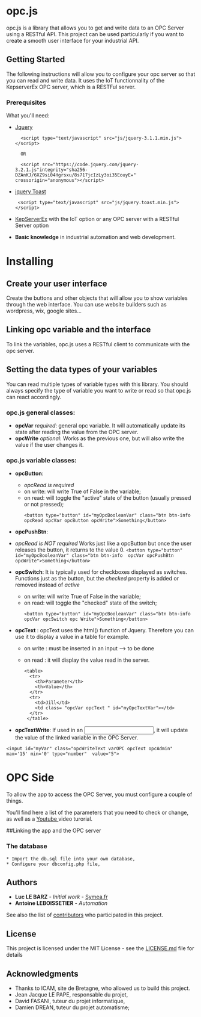 # opc.js

opc.js is a library that allows you to get and write data to an OPC Server using a RESTful API.
This project can be used particularly if you want to create a smooth user interface for your industrial API.

## Getting Started

The following instructions will allow you to configure your opc server so that you can read and write data. It uses the IoT functionnality of the KepserverEx OPC server, which is a RESTFul server.

### Prerequisites

What you'll need:

* [Jquery](https://jquery.com/) 

		
		<script type="text/javascript" src="js/jquery-3.1.1.min.js"></script>

		OR
		
		<script	src="https://code.jquery.com/jquery-3.2.1.js"integrity="sha256-DZAnKJ/6XZ9si04Hgrsxu/8s717jcIzLy3oi35EouyE=" crossorigin="anonymous"></script>
		
*  [jquery Toast](https://github.com/kamranahmedse/jquery-toast-plugin)

		
		<script type="text/javascript" src="js/jquery.toast.min.js"></script>
		

* [KepServerEx](https://www.kepware.com/en-us/products/kepserverex/) with the IoT option or any OPC server with a RESTful Server option

* **Basic knowledge** in industrial automation and web development.



# Installing

## Create your user interface 
Create the buttons and other objects that will allow you to show variables through the web interface.
You can use website builders such as wordpress, wix, google sites...

## Linking opc variable and the interface

To link the variables, opc.js uses a RESTful client to communicate with the opc server.

## Setting the data types of your variables

You can read multiple types of variable types with this library.
You should always specify the type of variable you want to write or read so that opc.js can react accordingly.

### opc.js general classes:

* **opcVar** *required*: general opc variable. It will automatically update its state after reading the value from the OPC server.
* **opcWrite** *optional*: Works as the previous one, but will also write the value if the user changes it.


### opc.js variable classes:


* **opcButton**: 
	* *opcRead is required*
	* on write: will write True of False in the variable;
	* on read: will toggle the "active" state of the button (usually pressed or not pressed);
		```
		<button type="button" id="myOpcBooleanVar" class="btn btn-info opcRead opcVar opcButton opcWrite">Something</button>
		```

* **opcPushBtn**: 
* *opcRead is NOT  required*
Works just like a opcButton but once the user releases the button, it returns to the value 0. 
		```
		<button type="button" id="myOpcBooleanVar" class="btn btn-info  opcVar opcPushBtn opcWrite">Something</button>
		```

* **opcSwitch**: 
It is typically used for checkboxes displayed as switches.
Functions just as the button, but the *checked* property is added or removed instead of *active*
	* on write: will write True of False in the variable;
	* on read: will toggle the "checked" state of the switch;
		```
		<button type="button" id="myOpcBooleanVar" class="btn btn-info opcVar opcSwitch opc Write">Something</button>
		```

* **opcText** :
opcText uses the html() function of Jquery. Therefore you can use it to display a value in a table for example.
	* on write : must be inserted in an input --> to be done
	* on read : it will display the value read in the server.

		```
		<table>
		  <tr>
		    <th>Parameter</th>
		    <th>Value</th> 
		  </tr>
		  <tr>
		    <td>Jill</td>
		    <td class= "opcVar opcText " id="myOpcTextVar"></td> 
		  </tr>
		 </table>
		```


* **opcTextWrite**: 
If used in an <input>, it will update the value of the linked variable in the OPC Server.
```
<input id="myVar" class="opcWriteText varOPC opcText opcAdmin" max='15' min='0' type="number"  value="5">
```



# OPC Side
To allow the app to access the OPC Server, you must configure a couple of things.

You'll find here a list of the parameters that you need to check or change, as well as a [Youtube ](https://Symea.fr) video turorial.

##Linking the app and the OPC server

### The database 
	* Import the db.sql file into your own database,
	* Configure your dbconfig.php file,
	


## Authors

* **Luc LE BARZ** - *Initial work* - [Symea.fr](https://Symea.fr)
* **Antoine LEBOISSETIER** - *Automation*

See also the list of [contributors](https://github.com/Luclb/opc.js/contributors) who participated in this project.

## License

This project is licensed under the MIT License - see the [LICENSE.md](LICENSE.md) file for details

## Acknowledgments

* Thanks to ICAM, site de Bretagne, who allowed us to build this project.
* Jean Jacque LE PAPE, responsable du projet,
* David FASANI, tuteur du projet informatique,
* Damien DREAN, tuteur du projet automatisme;

